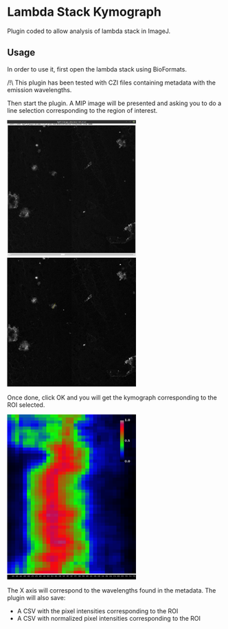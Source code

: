 # Lambda Stack Kymograph

Plugin coded to allow analysis of lambda stack in ImageJ.

## Usage

In order to use it, first open the lambda stack using BioFormats. 

/!\ This plugin has been tested with CZI files containing metadata with the emission wavelengths.

Then start the plugin. A MIP image will be presented and asking you to do a line selection corresponding to the region of interest.

<img src="images/LambdaStack.png" width="300"> <img src="images/MAX_Ag17_5_Image%20calculator.1_b1_p1ROI1.png" width="300">

<!--![Lambda Stack](images/LambdaStack.png) -->

<!--![Selection](images/MAX_Ag17_5_Image%20calculator.1_b1_p1ROI1.png) --> 

Once done, click OK and you will get the kymograph corresponding to the ROI selected.

<!-- ![Result](images/Hyperstack_Ag17_5_Image%20calculator.1_b1_p1ROI1.png) --> 

<img src="images/Hyperstack_Ag17_5_Image%20calculator.1_b1_p1ROI1.png" width="300">

The X axis will correspond to the wavelengths found in the metadata. The plugin will also save:

* A CSV with the pixel intensities corresponding to the ROI
* A CSV with normalized pixel intensities corresponding to the ROI


